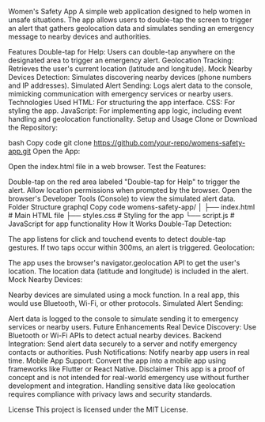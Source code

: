 Women's Safety App
A simple web application designed to help women in unsafe situations. The app allows users to double-tap the screen to trigger an alert that gathers geolocation data and simulates sending an emergency message to nearby devices and authorities.

Features
Double-tap for Help: Users can double-tap anywhere on the designated area to trigger an emergency alert.
Geolocation Tracking: Retrieves the user's current location (latitude and longitude).
Mock Nearby Devices Detection: Simulates discovering nearby devices (phone numbers and IP addresses).
Simulated Alert Sending: Logs alert data to the console, mimicking communication with emergency services or nearby users.
Technologies Used
HTML: For structuring the app interface.
CSS: For styling the app.
JavaScript: For implementing app logic, including event handling and geolocation functionality.
Setup and Usage
Clone or Download the Repository:

bash
Copy code
git clone https://github.com/your-repo/womens-safety-app.git
Open the App:

Open the index.html file in a web browser.
Test the Features:

Double-tap on the red area labeled "Double-tap for Help" to trigger the alert.
Allow location permissions when prompted by the browser.
Open the browser's Developer Tools (Console) to view the simulated alert data.
Folder Structure
graphql
Copy code
womens-safety-app/
│
├── index.html      # Main HTML file
├── styles.css      # Styling for the app
└── script.js       # JavaScript for app functionality
How It Works
Double-Tap Detection:

The app listens for click and touchend events to detect double-tap gestures.
If two taps occur within 300ms, an alert is triggered.
Geolocation:

The app uses the browser's navigator.geolocation API to get the user's location.
The location data (latitude and longitude) is included in the alert.
Mock Nearby Devices:

Nearby devices are simulated using a mock function. In a real app, this would use Bluetooth, Wi-Fi, or other protocols.
Simulated Alert Sending:

Alert data is logged to the console to simulate sending it to emergency services or nearby users.
Future Enhancements
Real Device Discovery: Use Bluetooth or Wi-Fi APIs to detect actual nearby devices.
Backend Integration: Send alert data securely to a server and notify emergency contacts or authorities.
Push Notifications: Notify nearby app users in real time.
Mobile App Support: Convert the app into a mobile app using frameworks like Flutter or React Native.
Disclaimer
This app is a proof of concept and is not intended for real-world emergency use without further development and integration. Handling sensitive data like geolocation requires compliance with privacy laws and security standards.

License
This project is licensed under the MIT License.











